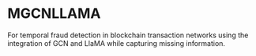# MGCNLLAMA
For temporal fraud detection in blockchain transaction networks using the integration of GCN and LlaMA while capturing missing information.
